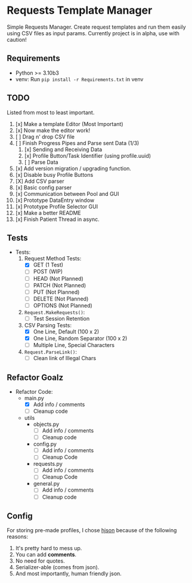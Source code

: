 # Requests Template Manager

Simple Requests Manager.
Create request templates and run them easily using CSV files as input params.
Currently project is in alpha, use with caution!

## Requirements

- Python >= 3.10b3
- venv: Run ``` pip install -r Requirements.txt ``` in venv

## TODO

Listed from most to least important.

1. [x] Make a template Editor (Most Important)
2. [x] Now make the editor work!
3. [ ] Drag n' drop CSV file
4. [ ] Finish Progress Pipes and Parse sent Data (1/3)
   1. [x] Sending and Receiving Data
   2. [x] Profile Button/Task Identifier (using profile.uuid)
   3. [ ] Parse Data
5. [x] Add version migration / upgrading function.
6. [x] Disable busy Profile Buttons
7. [X] Add CSV parser
8. [x] Basic config parser
9. [x] Communication between Pool and GUI
10. [x] Prototype DataEntry window
11. [x] Prototype Profile Selector GUI
12. [x] Make a better README
13. [x] Finish Patient Thread in async.

## Tests

- Tests:
   1. Request Method Tests:
        - [X] GET       (1 Test)
        - [ ] POST      (WIP)
        - [ ] HEAD      (Not Planned)
        - [ ] PATCH     (Not Planned)
        - [ ] PUT       (Not Planned)
        - [ ] DELETE    (Not Planned)
        - [ ] OPTIONS   (Not Planned)
   2. ```Request.MakeRequests()```:
        - [ ] Test Session Retention
   3. CSV Parsing Tests:
        - [x] One Line, Default             (100 x 2)
        - [x] One Line, Random Separator    (100 x 2)
        - [ ] Multiple Line, Special Characters
   4. ```Request.ParseLink()```:
      - [ ] Clean link of Illegal Chars

## Refactor Goalz

- Refactor Code:
  - main.py
    - [x] Add info / comments
    - [ ] Cleanup code
  - utils
    - objects.py
      - [ ] Add info / comments
      - [ ] Cleanup code
    - config.py
      - [ ] Add info / comments
      - [ ] Cleanup Code
    - requests.py
      - [ ] Add info / comments
      - [ ] Cleanup Code
    - general.py
      - [ ] Add info / comments
      - [ ] Cleanup code

## Config

For storing pre-made profiles, I chose [hjson](https://hjson.github.io) because of the following reasons:

1. It's pretty hard to mess up.
2. You can add **comments**.
3. No need for quotes.
4. Serializer-able (comes from json).
5. And most importantly, human friendly json.
